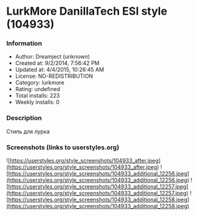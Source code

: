 # LurkMore DanillaTech ESI style (104933)

### Information
- Author: Dreamject (unknown)
- Created at: 9/2/2014, 7:56:42 PM
- Updated at: 4/4/2015, 10:26:45 AM
- License: NO-REDISTRIBUTION
- Category: lurkmore
- Rating: undefined
- Total installs: 223
- Weekly installs: 0


### Description
Стиль для лурка


### Screenshots (links to userstyles.org)
![https://userstyles.org/style_screenshots/104933_after.jpeg](https://userstyles.org/style_screenshots/104933_after.jpeg)
![https://userstyles.org/style_screenshots/104933_additional_12256.jpeg](https://userstyles.org/style_screenshots/104933_additional_12256.jpeg)
![https://userstyles.org/style_screenshots/104933_additional_12257.jpeg](https://userstyles.org/style_screenshots/104933_additional_12257.jpeg)
![https://userstyles.org/style_screenshots/104933_additional_12258.jpeg](https://userstyles.org/style_screenshots/104933_additional_12258.jpeg)


